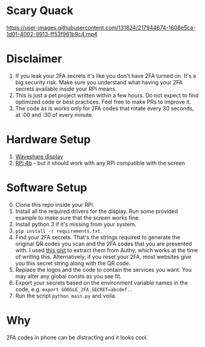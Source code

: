 # Scary Quack

https://user-images.githubusercontent.com/131824/217944674-1608e5ca-1d01-4002-9913-ff53f961b9c4.mp4

# Disclaimer

1. If you leak your 2FA secrets it's like you don't have 2FA turned on. It's a big security risk. Make sure you understand what having your 2FA secrets available inside your RPi means.
2. This is just a pet project written within a few hours. Do not expect to find optimized code or best practices. Feel free to make PRs to improve it.
3. The code as is works only for 2FA codes that rotate every 30 seconds, at :00 and :30 of every minute.

# Hardware Setup

1. [Waveshare display](https://www.waveshare.com/1.44inch-lcd-hat.htm)
2. [RPi 4b](https://www.raspberrypi.com/products/raspberry-pi-4-model-b/) - but it should work with any RPi compatible with the screen

# Software Setup

0. Clone this repo inside your RPi.
1. Install all the required drivers for the display. Run some provided example to make sure that the screen works fine.
2. Install python 3 if it's missing from your system.
3. `pip install -r requirements.txt`.
4. Find your 2FA secrets. That's the strings required to generate the original QR codes you scan and the 2FA codes that you are presented with. I used [this gist](https://gist.github.com/gboudreau/94bb0c11a6209c82418d01a59d958c93) to extract them from Authy, which works at the time of writing this. Alternatively, if you reset your 2FA, most websites give you this secret string along with the QR code.
5. Replace the logos and the code to contain the services you want. You may alter any global consts as you see fit.
6. Export your secrets based on the environment variable names in the code, e.g. `export GOOGLE_2FA_SECRET=abcdef..`
7. Run the script `python main.py` and voila.

# Why

2FA codes in phone can be distracting and it looks cool.
